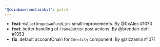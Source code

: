 ```yaml
---
"@coinbase/onchainkit": patch
---
```


- **feat**: `WalletDropdownFundLink` small improvements. By @0xAlec #1070
- **feat**: better handling of `FrameButton` post actions. By @brendan-defi #1053
- **fix**: default accountChain for `Identity` component. By @zizzamia #1071
